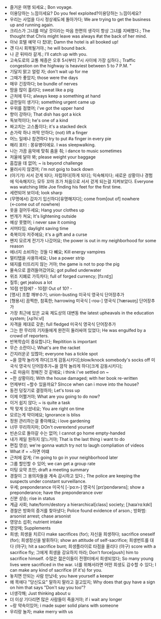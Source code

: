 * 즐거운 여행 되세요.; Bon voyage.
* 이용당하는 느낌이세요? Do you feel exploited?이용당하는 느낌이세요? 
* 우리는 사업을 다시 정상궤도에 돌아가다; We are trying to get the business up and running again. 
* 크리스가 그녀를 떠날 것이라는 마음 한편의 생각이 항상 그녀를 지배했다.; The thought that Chris might leave was always #at the back of her mind. 
* 아놔 호텔 예약 다 찼대!; Damn the hotel is all booked up!
* 걘 다시 회복될거야.; he will bound back.
* 나 곧 뒤따라 갈게.; I’ll catch up with you. 
* 고속도로의 교통 체증은 오후 5시부터 7시 사이에 가장 심하다.; Traffic congestion on the highway is heaviest between 5 to 7 P.M. "
* 기달지 맑고 얼렁 자; don't wait up for me
* 그때가 좋았지; those were the days
* 매우 긴장하다; be bundle of nerves
* 땀을 많이 흘리다; sweat like a pig
* 근처에 두다; always keep a something at hand
* 급한일이 생기다; something urgent came up
* 우위를 점했어; i've got the upper hand
* 향이 강하다; That dish has got a kick
* 독보적이다; he's one of a kind
* 짜고치는 고스톱이다; it's a stacked deck
* 손가락 하나 까딱 안하다; (not) lift a finger
* 어느 일에나 참견하다 try to put #a finger in every pie
* 해리 포터 : 몽유병이에요. I was sleepwalking.
* 나는 가끔 음악에 맞춰 춤을 춰; i dance to music sometimes
* 저울에 달아 봐; please weight your baggage
* 흠잡을 데 없어; ~ is beyond challenge
* 물러사지 않겠어; i'm not goig to back down
* (아기가) 서서 걷게 되다; 자립하다[하게 되다]; 익숙해지다; 새로운 상황이나 경험에 익숙해지다; 
  모두 꼬마 조가 처음으로 서서 걷게 되는걸 지켜보았다. Everyone was watching little Joe finding his feet for the first time. 
* 세련되어 보이네; look sharp
* (무명에서) 갑자기 입신하다[유명해지다]; come from[out of] nowhere (←come out of nowhere) 
* 옷을 걸어두세요; Hang your clothes up
* 번개가 쳐요; It's lightening outside
* 예상 못했어; i never saw it coming
* 서머타임; daylight saving time
* 축복이자 저주에요; it's a gift and a curse
* 왠지 모르게 전기가 나갔어요; the power is out in my neighborhood for some reason
* 에너지 소비하는 것들 다 뺴요; Kill energy vampires
* 멀티탭을 사용하세요; Use a power strip
* 돼지를 터뜨리지 않는 거야; the game is not to pop the pig
* 물속으로 끌려들어갔어요; got pulled underwater
* 위조 지폐로 가득차다; full of forged currency; [fɔːrdʒ] 
* 질투; get jealous a lot
* 10점 만점에? - 10점! Out of 10? -
* [명사] 조합 깨부수기; union-busting 미국식  영국식   단어장추가
* [형용사] 끔찍한, 참혹한; harrowing 미국식 [-roʊ-]  영국식 [ˈhærəʊɪŋ]   단어장추가
* 가장 최근에 있은 교육 제도상의 대변동 the latest upheavals in the education system; [ʌpˈhiːvl]
* 자격을 제대로 갖춘; full fledged 미국식  영국식   단어장추가
* 그는 한 무리의 기자들에게 완전히 둘러싸여 있었다; He was engulfed by a crowd of reporters. 
* 반복학습이 중요합니다; Repitition is important
* 무슨 소란이니; What's are the racket
* 간지러운곳 있짢아; everyone has a tickle spot
* ~을 깜작 놀라게 하다[크게 감동시키다];blow/knock somebody's socks off 미국식  영국식   단어장추가~을 깜작 놀라게 하다[크게 감동시키다];
* ~로 마음이 정해진 것 같애요; i think i've settled on ~
* ~한 상황이라; With the house damaged; with her book re-written
* 언제부터 ~할수 있을까요? SIncce when can i move into the house?
* 동전 덩짖기로 결정하자; Let's toss up
* 이제 어쩔거야; What are you going to do now?
* 이거 쉽지 않다; ~ is quite a task
* 딱 맞게 오셨네요; You are right on time
* 모르는게 약이에요; Ignorance is bliss
* 정원 관리하는걸 좋아해요; i love gardening
* 너무 무리하지마; DOn't overextend yourself
* 빈손으로 돌아갈 수는 없어; I cannot go home empty-handed
* 내가 제일 원하지 않느거야; That is the last thing i want to do
* 편집 영상; we're gonna watch try not to laugh compliation of videos
* What if = ~하면 어떄
* 근처에 갈게; i'm going to go in your neighborhood later
* 그룹 할인할 수 있어; we can get a group rate
* 미팅 요약 초안; draft a meeting summary
* 경찰이 그 용의자들을 계속 감시하고 있다.; The police are keeping the suspects under constant surveillance. 
* 우세; preponderance 미국식 [-ˈpɑːn-]  영국식 [prɪˈpɒndərəns]; show a preponderance; have the preponderance over 
* 신분 상승; rise in status
* 계급 사회; hate/form/destory a hierarchical[class] society; [ˌhaɪəˈrɑːkɪkl]
* 경찰은 방화의 증거를 찾아냈다; Police found evidence of arson.; 방화범: arsonist arrest; chase arsonist
* 영양소 섭취; nutrient intake 
* 영양제; Supplements
* 희생; 희생을 치르다
  make sacrifices (for); 자신을 희생하다; sacrifice oneself (for); 희생정신을 발휘하다; show an attitude of self-sacrifice; 희생번트를 대다 (야구); hit a sacrifice bunt; 희생플라이로 타점을 올리다 (야구)
score with a sacrifice fly; 그에게 희생을 강요하지 마라; Don't force[push] him to sacrifice himself. 
수많은 젊은이들이 전쟁터에서 희생되었다; So many young lives were sacrificed in the war. 
너를 위해서라면 어떤 희생도 감수할 수 있다; I can make any kind of sacrifice (if it's) for you. 
* 놓치면 안되는 사람 만났네; you have yourself a keeper
* 왜 목에다 "당신도요" 말하지 말라고 걸고있지;  Why does that guy have a sign on him that says "Don't say you too"?
* 너생각해; Just thinking about u
* 더 이상 기다리면 많은 사람들이 죽을거야; if i wait any longer
* ~랑 약속이있어; i made super solid plans with someone
* 우리랑 놀자; make merry with us 
